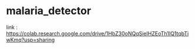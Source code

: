 # malaria_detector
link : https://colab.research.google.com/drive/1HbZ30oNQqSieIHZEoTh1IQ1tqbTiwKmq?usp=sharing
